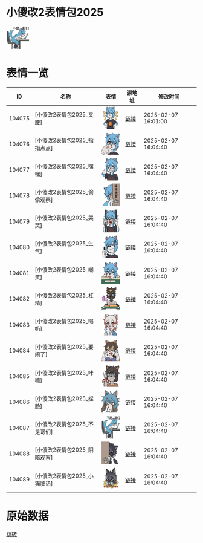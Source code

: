 # 小傻改2表情包2025

<img src="./cover.png" height="60" alt="cover" />

# 表情一览

|ID|名称|表情|源地址|修改时间|
|----|----|----|----|----|
|104075|[小傻改2表情包2025_叉腰]|<img src="./pic/104075_%5B小傻改2表情包2025_叉腰%5D.png" height="60" alt="叉腰"/>|[链接](https://i0.hdslb.com/bfs/garb/9bdff80eb2602150df1e9061bfc4366006dbb293.png)|2025-02-07 16:01:00|
|104076|[小傻改2表情包2025_指指点点]|<img src="./pic/104076_%5B小傻改2表情包2025_指指点点%5D.png" height="60" alt="指指点点"/>|[链接](https://i0.hdslb.com/bfs/garb/2a1d9995eaf783f09e7b583a13c162c74a5740c5.png)|2025-02-07 16:04:40|
|104077|[小傻改2表情包2025_嘿嘿]|<img src="./pic/104077_%5B小傻改2表情包2025_嘿嘿%5D.png" height="60" alt="嘿嘿"/>|[链接](https://i0.hdslb.com/bfs/garb/571926b94978e9736a4a70957d1077e511707f69.png)|2025-02-07 16:04:40|
|104078|[小傻改2表情包2025_偷偷观察]|<img src="./pic/104078_%5B小傻改2表情包2025_偷偷观察%5D.png" height="60" alt="偷偷观察"/>|[链接](https://i0.hdslb.com/bfs/garb/c993878906e39c1e2c603240bf58802773d82094.png)|2025-02-07 16:04:40|
|104079|[小傻改2表情包2025_哭哭]|<img src="./pic/104079_%5B小傻改2表情包2025_哭哭%5D.png" height="60" alt="哭哭"/>|[链接](https://i0.hdslb.com/bfs/garb/16db76d333d6b945355f74c4bbe2fa9dd235dd36.png)|2025-02-07 16:04:40|
|104080|[小傻改2表情包2025_生气]|<img src="./pic/104080_%5B小傻改2表情包2025_生气%5D.png" height="60" alt="生气"/>|[链接](https://i0.hdslb.com/bfs/garb/d875db1d8aec121abd174c179643c748bc4e6076.png)|2025-02-07 16:04:40|
|104081|[小傻改2表情包2025_嘲笑]|<img src="./pic/104081_%5B小傻改2表情包2025_嘲笑%5D.png" height="60" alt="嘲笑"/>|[链接](https://i0.hdslb.com/bfs/garb/fee56415e5d9564e9f69f4d6c00ce810dc9b662d.png)|2025-02-07 16:04:40|
|104082|[小傻改2表情包2025_杠精]|<img src="./pic/104082_%5B小傻改2表情包2025_杠精%5D.png" height="60" alt="杠精"/>|[链接](https://i0.hdslb.com/bfs/garb/52be2c4c9a33dff3b9461f2c6d50ba9ca01ab3fa.png)|2025-02-07 16:04:40|
|104083|[小傻改2表情包2025_喝奶]|<img src="./pic/104083_%5B小傻改2表情包2025_喝奶%5D.png" height="60" alt="喝奶"/>|[链接](https://i0.hdslb.com/bfs/garb/29fb3885feacd07e1841ad70ab27c99e45e47209.png)|2025-02-07 16:04:40|
|104084|[小傻改2表情包2025_要闹了]|<img src="./pic/104084_%5B小傻改2表情包2025_要闹了%5D.png" height="60" alt="要闹了"/>|[链接](https://i0.hdslb.com/bfs/garb/92e1ccfd8bd41d07d26541cd779f5c5e0ff8193d.png)|2025-02-07 16:04:40|
|104085|[小傻改2表情包2025_咔嚓]|<img src="./pic/104085_%5B小傻改2表情包2025_咔嚓%5D.png" height="60" alt="咔嚓"/>|[链接](https://i0.hdslb.com/bfs/garb/6e59e99d91d6c07560eeb27190cf0faf25fc8cc3.png)|2025-02-07 16:04:40|
|104086|[小傻改2表情包2025_捏脸]|<img src="./pic/104086_%5B小傻改2表情包2025_捏脸%5D.png" height="60" alt="捏脸"/>|[链接](https://i0.hdslb.com/bfs/garb/472633eb78308c958630e39a57309eabc4d29eef.png)|2025-02-07 16:04:40|
|104087|[小傻改2表情包2025_不是哥们]|<img src="./pic/104087_%5B小傻改2表情包2025_不是哥们%5D.png" height="60" alt="不是哥们"/>|[链接](https://i0.hdslb.com/bfs/garb/01d05b18a1f056d08f03a1d5be1bcd8fe77d553c.png)|2025-02-07 16:04:40|
|104088|[小傻改2表情包2025_阴暗观察]|<img src="./pic/104088_%5B小傻改2表情包2025_阴暗观察%5D.png" height="60" alt="阴暗观察"/>|[链接](https://i0.hdslb.com/bfs/garb/e59686e31ae570b204d67173340b30507e8cb954.png)|2025-02-07 16:04:40|
|104089|[小傻改2表情包2025_小猫脏话]|<img src="./pic/104089_%5B小傻改2表情包2025_小猫脏话%5D.png" height="60" alt="小猫脏话"/>|[链接](https://i0.hdslb.com/bfs/garb/eb1fb95b4cc8ef254da8a1b83e40bf6d48a78b30.png)|2025-02-07 16:04:40|

# 原始数据

[跳转](./raw.json)

